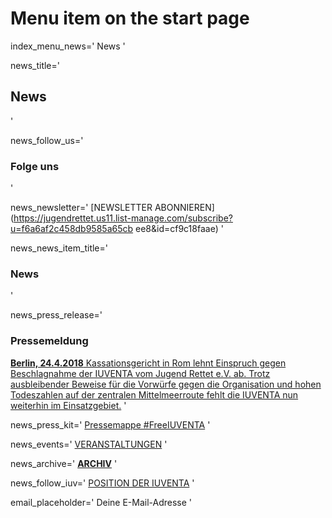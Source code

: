# Menu item on the start page
index_menu_news='
News
'

news_title='
## News
'

news_follow_us='
### Folge uns
'

news_newsletter='
[NEWSLETTER ABONNIEREN](https://jugendrettet.us11.list-manage.com/subscribe?u=f6a6af2c458db9585a65cb
ee8&id=cf9c18faae)
'

news_news_item_title='
### News
'

news_press_release='
### Pressemeldung

[**Berlin, 24.4.2018** Kassationsgericht in Rom lehnt Einspruch gegen Beschlagnahme der IUVENTA vom Jugend Rettet e.V. ab. Trotz ausbleibender Beweise für die Vorwürfe gegen die Organisation und hohen Todeszahlen auf der zentralen Mittelmeerroute fehlt die IUVENTA nun weiterhin im Einsatzgebiet.](../f/files/180424_PM_DE.pdf) 
'

news_press_kit='
[Pressemappe #FreeIUVENTA](./press)
'

news_events='
[VERANSTALTUNGEN](https://www.facebook.com/pg/JugendRettet/events/)
'

news_archive='
**[ARCHIV](./archive)**
'

news_follow_iuv='
[POSITION DER IUVENTA](./mission#current)
'

email_placeholder='
Deine E-Mail-Adresse
'
